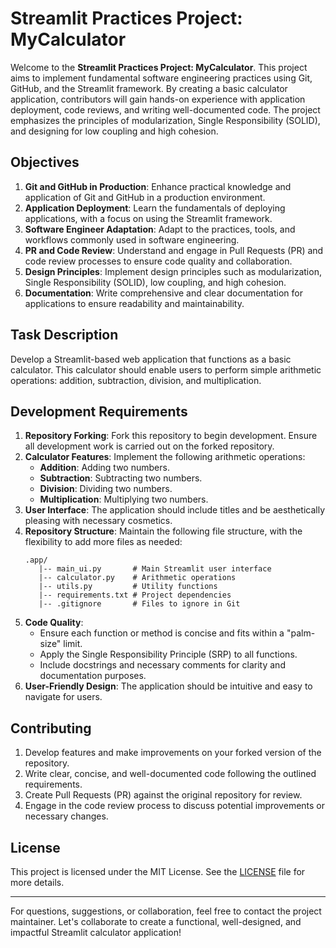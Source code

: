 # Streamlit Practices Project: MyCalculator

Welcome to the **Streamlit Practices Project: MyCalculator**. This project aims to implement fundamental software engineering practices using Git, GitHub, and the Streamlit framework. By creating a basic calculator application, contributors will gain hands-on experience with application deployment, code reviews, and writing well-documented code. The project emphasizes the principles of modularization, Single Responsibility (SOLID), and designing for low coupling and high cohesion.

## Objectives

1. **Git and GitHub in Production**: Enhance practical knowledge and application of Git and GitHub in a production environment.
2. **Application Deployment**: Learn the fundamentals of deploying applications, with a focus on using the Streamlit framework.
3. **Software Engineer Adaptation**: Adapt to the practices, tools, and workflows commonly used in software engineering.
4. **PR and Code Review**: Understand and engage in Pull Requests (PR) and code review processes to ensure code quality and collaboration.
5. **Design Principles**: Implement design principles such as modularization, Single Responsibility (SOLID), low coupling, and high cohesion.
6. **Documentation**: Write comprehensive and clear documentation for applications to ensure readability and maintainability.

## Task Description

Develop a Streamlit-based web application that functions as a basic calculator. This calculator should enable users to perform simple arithmetic operations: addition, subtraction, division, and multiplication.

## Development Requirements

1. **Repository Forking**: Fork this repository to begin development. Ensure all development work is carried out on the forked repository.
2. **Calculator Features**: Implement the following arithmetic operations:
   - **Addition**: Adding two numbers.
   - **Subtraction**: Subtracting two numbers.
   - **Division**: Dividing two numbers.
   - **Multiplication**: Multiplying two numbers.
3. **User Interface**: The application should include titles and be aesthetically pleasing with necessary cosmetics.
4. **Repository Structure**: Maintain the following file structure, with the flexibility to add more files as needed:
   ```
   .app/
      |-- main_ui.py       # Main Streamlit user interface
      |-- calculator.py    # Arithmetic operations
      |-- utils.py         # Utility functions
      |-- requirements.txt # Project dependencies
      |-- .gitignore       # Files to ignore in Git
   ```
5. **Code Quality**:
   - Ensure each function or method is concise and fits within a "palm-size" limit.
   - Apply the Single Responsibility Principle (SRP) to all functions.
   - Include docstrings and necessary comments for clarity and documentation purposes.
6. **User-Friendly Design**: The application should be intuitive and easy to navigate for users.

## Contributing

1. Develop features and make improvements on your forked version of the repository.
2. Write clear, concise, and well-documented code following the outlined requirements.
3. Create Pull Requests (PR) against the original repository for review.
4. Engage in the code review process to discuss potential improvements or necessary changes.

## License

This project is licensed under the MIT License. See the [LICENSE](LICENSE) file for more details.

---

For questions, suggestions, or collaboration, feel free to contact the project maintainer. Let's collaborate to create a functional, well-designed, and impactful Streamlit calculator application!
